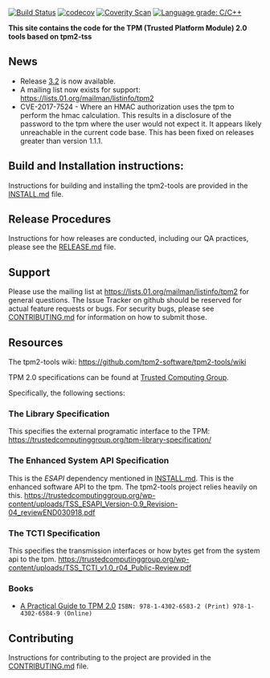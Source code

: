 [![Build Status](https://travis-ci.org/tpm2-software/tpm2-tools.svg?branch=master)](https://travis-ci.org/tpm2-software/tpm2-tools)
[![codecov](https://codecov.io/gh/tpm2-software/tpm2-tools/branch/master/graph/badge.svg)](https://codecov.io/gh/tpm2-software/tpm2-tools)
[![Coverity Scan](https://img.shields.io/coverity/scan/3997.svg)](https://scan.coverity.com/projects/01org-tpm2-0-tools)
[![Language grade: C/C++](https://img.shields.io/lgtm/grade/cpp/g/tpm2-software/tpm2-tools.svg?logo=lgtm&logoWidth=18)](https://lgtm.com/projects/g/tpm2-software/tpm2-tools/context:cpp)

**This site contains the code for the TPM (Trusted Platform Module) 2.0 tools based on tpm2-tss**

## News
* Release [3.2](https://github.com/tpm2-software/tpm2-tools/releases/tag/3.2.0) is now available.
* A mailing list now exists for support: https://lists.01.org/mailman/listinfo/tpm2
* CVE-2017-7524 - Where an HMAC authorization uses the tpm to perform the hmac calculation. This results in a disclosure of the password to
the tpm where the user would not expect it. It appears likely unreachable in the current code base. This has been fixed on releases greater than version 1.1.1.

## Build and Installation instructions:
Instructions for building and installing the tpm2-tools are provided in the [INSTALL.md](INSTALL.md) file.

## Release Procedures
Instructions for how releases are conducted, including our QA practices, please see the [RELEASE.md](RELEASE.md) file.

## Support
Please use the mailing list at https://lists.01.org/mailman/listinfo/tpm2 for general questions. The Issue Tracker on
github should be reserved for actual feature requests or bugs. For security bugs, please see [CONTRIBUTING.md](CONTRIBUTING.md)
for information on how to submit those.

## Resources

The tpm2-tools wiki:
<https://github.com/tpm2-software/tpm2-tools/wiki>

TPM 2.0 specifications can be found at [Trusted Computing Group](http://www.trustedcomputinggroup.org/).

Specifically, the following sections:

### The Library Specification
This specifies the external programatic interface to the TPM:
<https://trustedcomputinggroup.org/tpm-library-specification/>

### The Enhanced System API Specification
This is the *ESAPI* dependency mentioned in [INSTALL.md](INSTALL.md). This is the enhanced software API to the tpm. The tpm2-tools
project relies heavily on this. <https://trustedcomputinggroup.org/wp-content/uploads/TSS_ESAPI_Version-0.9_Revision-04_reviewEND030918.pdf>

### The TCTI Specification
This specifies the transmission interfaces or how bytes get from the system api to the tpm.
<https://trustedcomputinggroup.org/wp-content/uploads/TSS_TCTI_v1.0_r04_Public-Review.pdf>

### Books
  * [A Practical Guide to TPM 2.0](https://link.springer.com/book/10.1007%2F978-1-4302-6584-9) `ISBN: 978-1-4302-6583-2 (Print) 978-1-4302-6584-9 (Online)`

## Contributing
Instructions for contributing to the project are provided in the [CONTRIBUTING.md](CONTRIBUTING.md) file.
